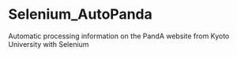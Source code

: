 # Selenium_AutoPanda
Automatic processing information on the PandA website from Kyoto University with Selenium
